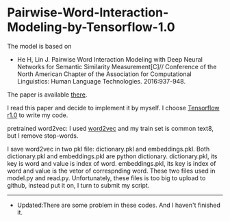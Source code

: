 
# Pairwise-Word-Interaction-Modeling-by-Tensorflow-1.0
The model is based on 

* He H, Lin J. Pairwise Word Interaction Modeling with Deep Neural Networks for Semantic Similarity Measurement[C]// Conference of the North American Chapter of the Association for Computational Linguistics: Human Language Technologies. 2016:937-948.

The paper is available [there](http://www.aclweb.org/anthology/N/N16/N16-1108.pdf).

I read this paper and decide to implement it by myself. 
I choose [Tensorflow r1.0](https://www.tensorflow.org/) to write my code.

pretrained word2vec: 
I used [word2vec](https://github.com/tensorflow/tensorflow/tree/master/tensorflow/examples/tutorials/word2vec) and my train set is common text8, but I remove stop-words.

I save word2vec in two pkl file: dictionary.pkl and embeddings.pkl. Both dictionary.pkl and embeddings.pkl are python dictionary. dictionary.pkl, its key is word and value is index of word. embeddings.pkl, its key is index of word and value is the vetor of correspnding word. These two files used in model.py and read.py. 
Unfortunately, these files is too big to upload to github, instead put it on, I turn to submit my script.

----------------------------------------------------------------------------------------------------------------------------------
* Updated:There are some problem in these codes. And I haven't finished it.
